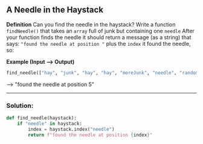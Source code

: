 ## A Needle in the Haystack

**Definition**
Can you find the needle in the haystack?
Write a function `findNeedle()` that takes an `array` full of junk but containing one `needle`
After your function finds the needle it should return a message (as a string) that says:
`"found the needle at position "` plus the `index` it found the needle, so:

**Example (Input --> Output)**
```python
find_needle(["hay", "junk", "hay", "hay", "moreJunk", "needle", "randomJunk"]) 
```
--> "found the needle at position 5" 

---

### Solution:

```python
def find_needle(haystack):
    if "needle" in haystack:
        index = haystack.index("needle")
        return f"found the needle at position {index}"
```
